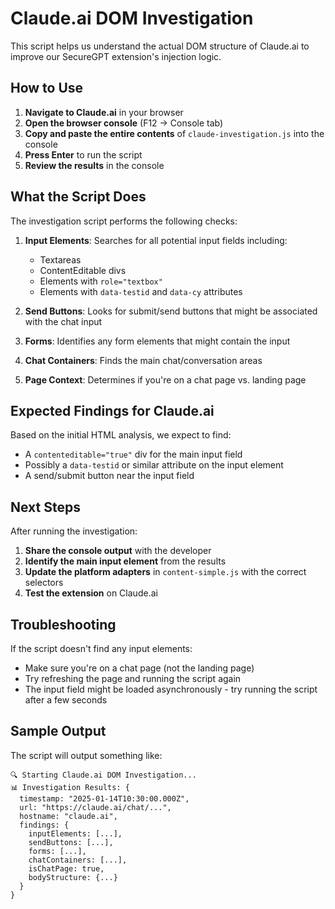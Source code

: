 # Claude.ai DOM Investigation

This script helps us understand the actual DOM structure of Claude.ai to improve our SecureGPT extension's injection logic.

## How to Use

1. **Navigate to Claude.ai** in your browser
2. **Open the browser console** (F12 → Console tab)
3. **Copy and paste the entire contents** of `claude-investigation.js` into the console
4. **Press Enter** to run the script
5. **Review the results** in the console

## What the Script Does

The investigation script performs the following checks:

1. **Input Elements**: Searches for all potential input fields including:
   - Textareas
   - ContentEditable divs
   - Elements with `role="textbox"`
   - Elements with `data-testid` and `data-cy` attributes

2. **Send Buttons**: Looks for submit/send buttons that might be associated with the chat input

3. **Forms**: Identifies any form elements that might contain the input

4. **Chat Containers**: Finds the main chat/conversation areas

5. **Page Context**: Determines if you're on a chat page vs. landing page

## Expected Findings for Claude.ai

Based on the initial HTML analysis, we expect to find:
- A `contenteditable="true"` div for the main input field
- Possibly a `data-testid` or similar attribute on the input element
- A send/submit button near the input field

## Next Steps

After running the investigation:

1. **Share the console output** with the developer
2. **Identify the main input element** from the results
3. **Update the platform adapters** in `content-simple.js` with the correct selectors
4. **Test the extension** on Claude.ai

## Troubleshooting

If the script doesn't find any input elements:
- Make sure you're on a chat page (not the landing page)
- Try refreshing the page and running the script again
- The input field might be loaded asynchronously - try running the script after a few seconds

## Sample Output

The script will output something like:

```
🔍 Starting Claude.ai DOM Investigation...
📊 Investigation Results: {
  timestamp: "2025-01-14T10:30:00.000Z",
  url: "https://claude.ai/chat/...",
  hostname: "claude.ai",
  findings: {
    inputElements: [...],
    sendButtons: [...],
    forms: [...],
    chatContainers: [...],
    isChatPage: true,
    bodyStructure: {...}
  }
}
```
